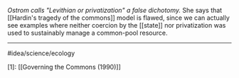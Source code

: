 *Ostrom calls "Levithian or privatization" a false dichotomy.* She says that [[Hardin's tragedy of the commons]] model is flawed, since we can actually see examples where neither coercion by the [[state]] nor privatization was used to sustainably manage a common-pool resource. 

---
#idea/science/ecology 

[1]: [[Governing the Commons (1990)]]